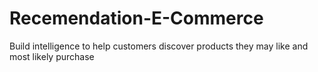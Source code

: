 # Recemendation-E-Commerce
Build intelligence to help customers discover products they may like and most likely purchase
